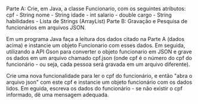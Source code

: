 Parte A: Crie, em Java, a classe Funcionario, com os seguintes atributos:
cpf - String
nome - String
idade - int
salario - double
cargo - String
habilidades - Lista de Strings (ArrayList)
Parte B: Gravação e Pesquisa de funcionários em arquivos JSON.

Em um programa Java faça a leitura dos dados citado na Parte A  (dados acima) e instancie um objeto Funcionario com esses dados. Em seguida, utilizando a API Gson para converter o objeto funcionario em JSON e grave os dados em um arquivo chamado cpf.json (onde cpf é o número do cpf do funcionário - ou seja, cada pessoa será gravada em um arquivo diferente).

Crie uma nova funcionalidade para ler o cpf do funcionário, e então "abra o arquivo json" com este cpf e instancie um objeto funcionário com os dados lidos. Em eguida, escreva os dados do funcionário - se não existir o cpf informado, dê uma mensagem adequada.
